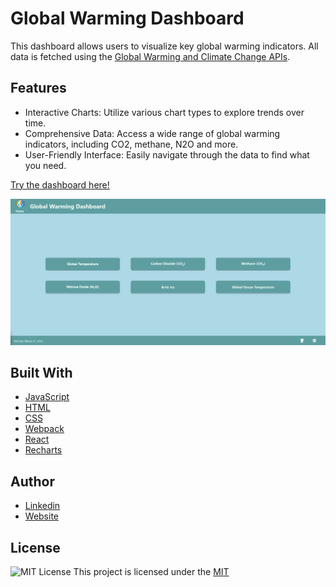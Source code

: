# Global Warming Dashboard

This dashboard allows users to visualize key global warming indicators. All data is fetched using the [Global Warming and Climate Change APIs](https://global-warming.org/).

## Features

- Interactive Charts: Utilize various chart types to explore trends over time.
- Comprehensive Data: Access a wide range of global warming indicators, including CO2, methane, N2O and more.
- User-Friendly Interface: Easily navigate through the data to find what you need.

[Try the dashboard here!](https://global-warming-dashboard.netlify.app/)

![](/Screenshot.png)

## Built With

- [JavaScript](https://developer.mozilla.org/en-US/docs/Web/JavaScript)
- [HTML](https://developer.mozilla.org/en-US/docs/Web/HTML)
- [CSS](https://developer.mozilla.org/en-US/docs/Web/CSS)
- [Webpack](https://webpack.js.org/)
- [React](https://reactjs.org/)
- [Recharts](https://recharts.org/en-US/)

## Author

- [Linkedin](https://www.linkedin.com/in/michelemaioli)
- [Website](https://mic-9.github.io/)

## License

![MIT License](https://img.shields.io/badge/License-MIT-green.svg)
This project is licensed under the [MIT](https://choosealicense.com/licenses/mit/)
